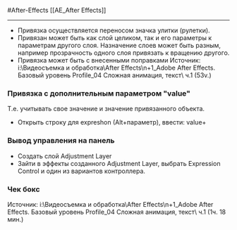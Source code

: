 #After-Effects 
[[AE_After Effects]]
____
- Привязка осуществляется переносом значка улитки (рулетки).
- Привязан может быть как слой целиком, так и его параметры к параметрам другого слоя. Назначение слоев может быть разным, например прозрачность одного слоя привязать к вращению другого.
- Привязка может быть с внесенными поправками
Источник: i:\Видеосъемка и обработка\After Effects\n+1_Adobe After Effects. Базовый уровень Profile\_04 Сложная анимация, текст\ ч.1 (53v.)

### Привязка с дополнительным параметром "value"
Т.е. учитывать свое значение и значение привязанного объекта.
- Открыть строку для expreshon (Alt+параметр), ввести: value+
### Вывод управления на панель
- Создать слой Adjustment Layer 
- Зайти в эффекты созданного Adjustment Layer, выбрать Expression Control и один из вариантов контроллера.

### Чек бокс
Источник: i:\Видеосъемка и обработка\After Effects\n+1_Adobe After Effects. Базовый уровень Profile\_04 Сложная анимация, текст\ ч.1 (1ч. 18 мин.)